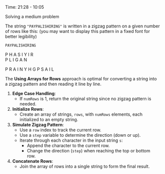 Time: 21:28 - 10:05


Solving a medium problem


The string `"PAYPALISHIRING"` is written in a zigzag pattern on a given number of rows like this: (you may want to display this pattern in a fixed font for better legibility)


`PAYPALISHIRING`

P     H
A   S I
Y  I   R  
P L   I   G
A     N

P         R
A       I N
Y    H  G
P  S
A I
L

The **Using Arrays for Rows** approach is optimal for converting a string into a zigzag pattern and then reading it line by line.

1. **Edge Case Handling**:
    - If `numRows` is 1, return the original string since no zigzag pattern is needed.
2. **Initialize Rows**:
    - Create an array of strings, `rows`, with `numRows` elements, each initialized to an empty string.
3. **Simulate Zigzag Pattern**:
    - Use a `row` index to track the current row.
    - Use a `step` variable to determine the direction (down or up).
    - Iterate through each character in the input string `s`:
        - Append the character to the current row.
        - Change the direction (`step`) when reaching the top or bottom row.
4. **Concatenate Rows**:
    - Join the array of rows into a single string to form the final result.